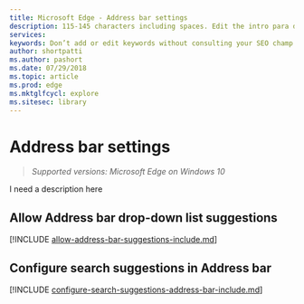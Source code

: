 ```yaml
---
title: Microsoft Edge - Address bar settings
description: 115-145 characters including spaces. Edit the intro para describing article intent to fit here. This abstract displays in the search result.
services: 
keywords: Don’t add or edit keywords without consulting your SEO champ.
author: shortpatti
ms.author: pashort
ms.date: 07/29/2018
ms.topic: article
ms.prod: edge
ms.mktglfcycl: explore
ms.sitesec: library
---
```


# Address bar settings
>*Supported versions: Microsoft Edge on Windows 10*  

I need a description here


## Allow Address bar drop-down list suggestions
[!INCLUDE [allow-address-bar-suggestions-include.md](includes/allow-address-bar-suggestions-include.md)]

## Configure search suggestions in Address bar
[!INCLUDE [configure-search-suggestions-address-bar-include.md](includes/configure-search-suggestions-address-bar-include.md)]